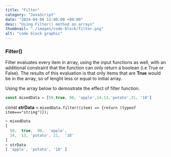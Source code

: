 ```yaml
---
title: "Filter"
category: "JavaScript"
date: "2024-04-08 12:00:00 +09:00"
desc: "Using Filter() method on arrays"
thumbnail: "./images/code-block/filter.png"
alt: "code block graphic"
---
```


### Filter()
Filter evaluates every item in array, using the input functions as well, with an additional constraint that the function can only return a boolean (i.e True or False). The results of this evaluation is that only items that are __True__ would be in the array, so of lenght less or equal to initial array. 

Using the array below to demostrate the effect of filter function.
```js
const mixedData = [50,true, 90, 'apple',14,13,'potato',21, '10']
```

const __strData__ = ```mixedData.filter((item) => {return (typeof item==="string")});```

  ```js
  > mixedData
  [
    50,  true,  90,  'apple',
    14,  13, 'potato', 21,  '10'
  ]
  > strData
  [ 'apple', 'potato', '10' ]

  ```

